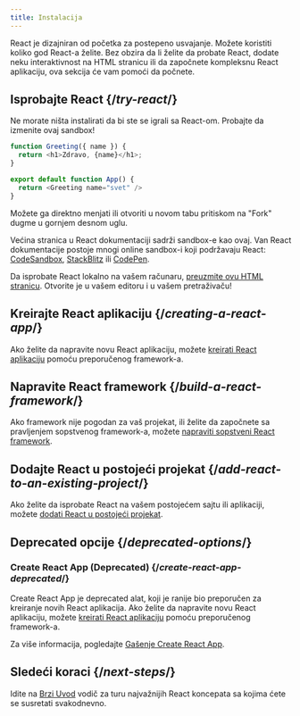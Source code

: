 ```yaml
---
title: Instalacija
---
```


<Intro>

React je dizajniran od početka za postepeno usvajanje. Možete koristiti koliko god React-a želite. Bez obzira da li želite da probate React, dodate neku interaktivnost na HTML stranicu ili da započnete kompleksnu React aplikaciju, ova sekcija će vam pomoći da počnete.

</Intro>

## Isprobajte React {/*try-react*/}

Ne morate ništa instalirati da bi ste se igrali sa React-om. Probajte da izmenite ovaj sandbox!

<Sandpack>

```js
function Greeting({ name }) {
  return <h1>Zdravo, {name}</h1>;
}

export default function App() {
  return <Greeting name="svet" />
}
```

</Sandpack>

Možete ga direktno menjati ili otvoriti u novom tabu pritiskom na "Fork" dugme u gornjem desnom uglu.

Većina stranica u React dokumentaciji sadrži sandbox-e kao ovaj. Van React dokumentacije postoje mnogi online sandbox-i koji podržavaju React: [CodeSandbox](https://codesandbox.io/s/new), [StackBlitz](https://stackblitz.com/fork/react) ili [CodePen](https://codepen.io/pen?template=QWYVwWN).

Da isprobate React lokalno na vašem računaru, [preuzmite ovu HTML stranicu](https://gist.githubusercontent.com/gaearon/0275b1e1518599bbeafcde4722e79ed1/raw/db72dcbf3384ee1708c4a07d3be79860db04bff0/example.html). Otvorite je u vašem editoru i u vašem pretraživaču!

## Kreirajte React aplikaciju {/*creating-a-react-app*/}

Ako želite da napravite novu React aplikaciju, možete [kreirati React aplikaciju](/learn/creating-a-react-app) pomoću preporučenog framework-a.

## Napravite React framework {/*build-a-react-framework*/}

Ako framework nije pogodan za vaš projekat, ili želite da započnete sa pravljenjem sopstvenog framework-a, možete [napraviti sopstveni React framework](/learn/building-a-react-framework).

## Dodajte React u postojeći projekat {/*add-react-to-an-existing-project*/}

Ako želite da isprobate React na vašem postojećem sajtu ili aplikaciji, možete [dodati React u postojeći projekat](/learn/add-react-to-an-existing-project).

## Deprecated opcije {/*deprecated-options*/}

### Create React App (Deprecated) {/*create-react-app-deprecated*/}

Create React App je deprecated alat, koji je ranije bio preporučen za kreiranje novih React aplikacija. Ako želite da napravite novu React aplikaciju, možete [kreirati React aplikaciju](/learn/creating-a-react-app) pomoću preporučenog framework-a.

Za više informacija, pogledajte [Gašenje Create React App](/blog/2025/02/14/sunsetting-create-react-app).

## Sledeći koraci {/*next-steps*/}

Idite na [Brzi Uvod](/learn) vodič za turu najvažnijih React koncepata sa kojima ćete se susretati svakodnevno.
